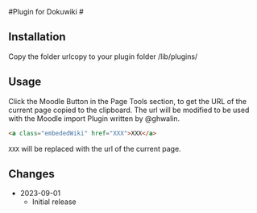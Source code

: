 #Plugin for Dokuwiki #

## Installation ##
Copy the folder urlcopy to your plugin folder /lib/plugins/

## Usage ##
Click the Moodle Button in the Page Tools section, to get the URL of the current page copied to the clipboard.
The url will be modified to be used with the Moodle import Plugin written by @ghwalin.

```html
<a class="embededWiki" href="XXX">XXX</a>
```

`XXX` will be replaced with the url of the current page.

## Changes ##
* 2023-09-01
  * Initial release